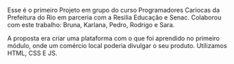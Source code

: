 Esse é o primeiro Projeto em grupo do curso Programadores Cariocas da Prefeitura do Rio em parceria com a Resilia Educação e Senac.
Colaborou com este trabalho: Bruna, Karlana, Pedro, Rodrigo e Sara.

A proposta era criar uma plataforma com o que foi aprendido no primeiro módulo, onde um comércio local poderia divulgar o seu produto. Utilizamos HTML, CSS E JS.
